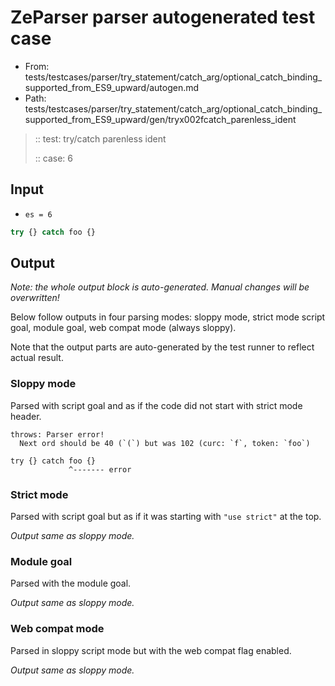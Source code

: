 # ZeParser parser autogenerated test case

- From: tests/testcases/parser/try_statement/catch_arg/optional_catch_binding_supported_from_ES9_upward/autogen.md
- Path: tests/testcases/parser/try_statement/catch_arg/optional_catch_binding_supported_from_ES9_upward/gen/tryx002fcatch_parenless_ident

> :: test: try/catch parenless ident
>
> :: case: 6

## Input

- `es = 6`

`````js
try {} catch foo {}
`````

## Output

_Note: the whole output block is auto-generated. Manual changes will be overwritten!_

Below follow outputs in four parsing modes: sloppy mode, strict mode script goal, module goal, web compat mode (always sloppy).

Note that the output parts are auto-generated by the test runner to reflect actual result.

### Sloppy mode

Parsed with script goal and as if the code did not start with strict mode header.

`````
throws: Parser error!
  Next ord should be 40 (`(`) but was 102 (curc: `f`, token: `foo`)

try {} catch foo {}
             ^------- error
`````

### Strict mode

Parsed with script goal but as if it was starting with `"use strict"` at the top.

_Output same as sloppy mode._

### Module goal

Parsed with the module goal.

_Output same as sloppy mode._

### Web compat mode

Parsed in sloppy script mode but with the web compat flag enabled.

_Output same as sloppy mode._
